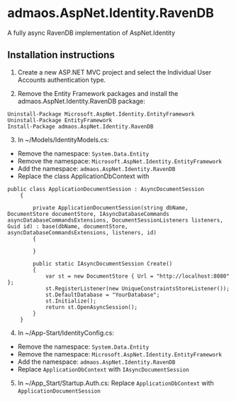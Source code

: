 # admaos.AspNet.Identity.RavenDB

A fully async RavenDB implementation of AspNet.Identity

## Installation instructions

1. Create a new ASP.NET MVC project and select the Individual User Accounts authentication type.

2. Remove the Entity Framework packages and install the admaos.AspNet.Identity.RavenDB package:
```
Uninstall-Package Microsoft.AspNet.Identity.EntityFramework
Uninstall-Package EntityFramework
Install-Package admaos.AspNet.Identity.RavenDB
```

3. In ~/Models/IdentityModels.cs:
- Remove the namespace: ```System.Data.Entity```
- Remove the namespace: ```Microsoft.AspNet.Identity.EntityFramework```
- Add the namespace: ```admaos.AspNet.Identity.RavenDB```
- Replace the class ApplicationDbContext with 
```
public class ApplicationDocumentSession : AsyncDocumentSession
    {

        private ApplicationDocumentSession(string dbName, DocumentStore documentStore, IAsyncDatabaseCommands asyncDatabaseCommandsExtensions, DocumentSessionListeners listeners, Guid id) : base(dbName, documentStore, asyncDatabaseCommandsExtensions, listeners, id)
        {

        }

        public static IAsyncDocumentSession Create()
        {
            var st = new DocumentStore { Url = "http://localhost:8080" };
            st.RegisterListener(new UniqueConstraintsStoreListener());
            st.DefaultDatabase = "YourDatabase";
            st.Initialize();
            return st.OpenAsyncSession();
        }
    }
```

4. In ~/App-Start/IdentityConfig.cs:
- Remove the namespace: ```System.Data.Entity```
- Remove the namespace: ```Microsoft.AspNet.Identity.EntityFramework```
- Add the namespace: ```admaos.AspNet.Identity.RavenDB```
- Replace ```ApplicationDbContext``` with ```IAsyncDocumentSession```

5. In ~/App_Start/Startup.Auth.cs:
Replace ```ApplicationDbContext``` with ```ApplicationDocumentSession```